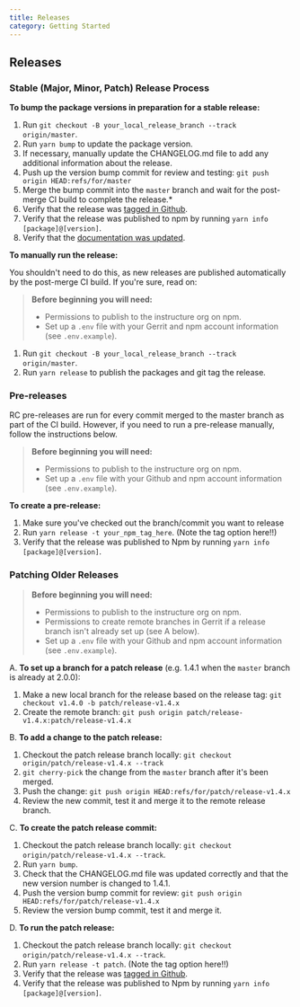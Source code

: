 ```yaml
---
title: Releases
category: Getting Started
---
```


## Releases


### Stable (Major, Minor, Patch) Release Process

__To bump the package versions in preparation for a stable release:__

1. Run `git checkout -B your_local_release_branch --track origin/master`.
1. Run `yarn bump` to update the package version.
1. If necessary, manually update the CHANGELOG.md file to add any additional information about the release.
1. Push up the version bump commit for review and testing: `git push origin HEAD:refs/for/master`
1. Merge the bump commit into the `master` branch and wait for the post-merge CI build to complete the release.*
1. Verify that the release was [tagged in Github](https://github.com/instructure/instructure-ui/releases).
1. Verify that the release was published to npm by running `yarn info [package]@[version]`.
1. Verify that the [documentation was updated](https://instructure.design/).

__To manually run the release:__

You shouldn't need to do this, as new releases are published automatically by the post-merge CI build. If you're sure, read on:

> __Before beginning you will need:__
> - Permissions to publish to the instructure org on npm.
> - Set up a `.env` file with your Gerrit and npm account information (see `.env.example`).

1. Run `git checkout -B your_local_release_branch --track origin/master`.
1. Run `yarn release` to publish the packages and git tag the release.


### Pre-releases

RC pre-releases are run for every commit merged to the master branch as part of the CI build. However, if you need to run a pre-release manually, follow the instructions below.

> __Before beginning you will need:__
> - Permissions to publish to the instructure org on npm.
> - Set up a `.env` file with your Github and npm account information (see `.env.example`).

__To create a pre-release:__
1. Make sure you've checked out the branch/commit you want to release
1. Run `yarn release -t your_npm_tag_here`. (Note the tag option here!!)
1. Verify that the release was published to Npm by running `yarn info [package]@[version]`.


### Patching Older Releases

> __Before beginning you will need:__
> - Permissions to publish to the instructure org on npm.
> - Permissions to create remote branches in Gerrit if a release branch isn't already set up (see A below).
> - Set up a `.env` file with your Github and npm account information (see `.env.example`).

A. __To set up a branch for a patch release__ (e.g. 1.4.1 when the `master` branch is already at 2.0.0):

1. Make a new local branch for the release based on the release tag: `git checkout v1.4.0 -b patch/release-v1.4.x`
1. Create the remote branch: `git push origin patch/release-v1.4.x:patch/release-v1.4.x`

B. __To add a change to the patch release:__

1. Checkout the patch release branch locally: `git checkout origin/patch/release-v1.4.x --track`
1. `git cherry-pick` the change from the `master` branch after it's been merged.
1. Push the change: `git push origin HEAD:refs/for/patch/release-v1.4.x`
1. Review the new commit, test it and merge it to the remote release branch.

C. __To create the patch release commit:__

1. Checkout the patch release branch locally: `git checkout origin/patch/release-v1.4.x --track`.
1. Run `yarn bump`.
1. Check that the CHANGELOG.md file was updated correctly and that the new version number is changed to 1.4.1.
1. Push the version bump commit for review: `git push origin HEAD:refs/for/patch/release-v1.4.x`
1. Review the version bump commit, test it and merge it.

D. __To run the patch release:__

1. Checkout the patch release branch locally: `git checkout origin/patch/release-v1.4.x --track`.
1. Run `yarn release -t patch`. (Note the tag option here!!)
1. Verify that the release was [tagged in Github](https://github.com/instructure/instructure-ui/releases).
1. Verify that the release was published to Npm by running `yarn info [package]@[version]`.
